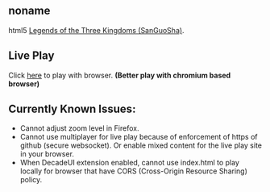 ## noname
html5 [Legends of the Three Kingdoms (SanGuoSha)](https://en.wikipedia.org/wiki/Legends_of_the_Three_Kingdoms).

## Live Play
Click [here](https://mzhu296.github.io/noname-ui/) to play with browser. **(Better play with chromium based browser)**

## Currently Known Issues:
+ Cannot adjust zoom level in Firefox.
+ Cannot use multiplayer for live play because of enforcement of https of github (secure websocket). Or enable mixed content for the live play site in your browser.
+ When DecadeUI extension enabled, cannot use index.html to play locally for browser that have CORS (Cross-Origin Resource Sharing) policy.
